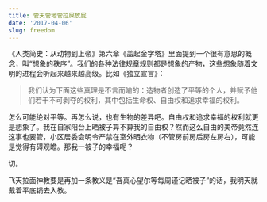 ```yaml
---
title: 管天管地管拉屎放屁
date: '2017-04-06'
slug: freedom
---
```


《人类简史：从动物到上帝》第六章《盖起金字塔》里面提到一个很有意思的概念，叫“想象的秩序”。我们的各种法律规章规则都是想象的产物，这些想象随着文明的进程会听起来越来越高级。比如《独立宣言》：

> 我们认为下面这些真理是不言而喻的：造物者创造了平等的个人，并赋予他们若干不可剥夺的权利，其中包括生命权、自由权和追求幸福的权利。

怎么可能绝对平等。再怎么说，也有生物的差异吧。自由权和追求幸福的权利就更是想象了。我在自家阳台上晒被子算不算我的自由权？然而这么自由的美帝竟然连这事也要管，小区居委会明令严禁在室外晒衣物（不管房前房后房左房右），可能是觉得有碍观瞻。那我一被子的幸福呢？

切。

飞天拉面神教要是再加一条教义是“吾真心望尔等每周谨记晒被子”的话，我明天就戴着平底锅去入教。

